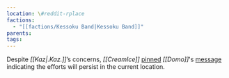 ```yaml
---
location: \#reddit-rplace
factions:
  - "[[factions/Kessoku Band|Kessoku Band]]"
parents: 
tags: 
---
```

Despite *[[Kaz|.Kaz.]]*’s concerns, *[[CreamIce]]* [pinned](discord://discord.com/channels/1093664259273130084/1131230952119615600/1131578328743166013) *[[Domo]]*'s [message](discord://discord.com/channels/1093664259273130084/1131230952119615600/1131578145317859380) indicating the efforts will persist in the current location.
